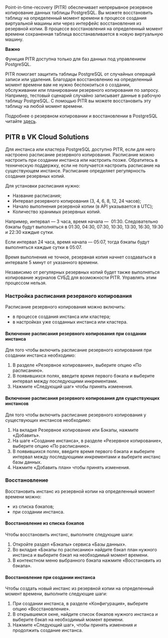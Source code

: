 Point-in-time-recovery (PITR) обеспечивает непрерывное резервное копирование данных таблицы PostgreSQL. Вы можете восстановить таблицу на определенный момент времени в процессе создания виртуальной машины или через интерфейс восстановления из резервной копии. В процессе восстановления на определенный момент времени сохраненная таблица восстанавливается в новую виртуальную машину.

**Важно**

Функция PITR доступна только для баз данных под управлением PostgreSQL.

PITR помогает защитить таблицы PostgreSQL от случайных операций записи или удаления. Благодаря восстановлению на определенный момент времени вам не нужно беспокоиться о создании, обслуживании или планировании резервного копирования по запросу. Например, тестовый сценарий случайно записывает данные в рабочую таблицу PostgreSQL. С помощью PITR вы можете восстановить эту таблицу на любой момент времени.

Подробнее о резервном копировании и восстановлении в PostgreSQL читайте [здесь](https://postgrespro.ru/docs/postgresql/9.6/continuous-archiving).

## PITR в VK Cloud Solutions

Для инстанса или кластера PostgreSQL доступно PITR, если для него настроено расписание резервного копирования. Расписание можно настроить при создании инстанса или настроить позже. Обратитесь в техническую поддержку, если не получается настроить расписание на существующем инстансе. Расписание определяет регулярность создания резервных копий.

Для установки расписания нужно:

- Название расписания;
- Интервал резервного копирования (3, 4, 6, 8, 12, 24 часов);
- Начало выполнения резервной копии (в API указывается в UTC);
- Количество хранимых резервных копий.

Например, интервал — 3 часа, время начала —  01:30. Следовательно бэкапы будут выполняться в 01:30, 04:30, 07:30, 10:30, 13:30, 16:30, 19:30 и 22:30 каждые сутки.

Если интервал 24 часа, время начала — 05:07, тогда бэкапы будут выполняться каждые сутки в 05:07.

Время выполнения не точное, резервная копия начнет создаваться в интервале 5 минут от указанного времени.

Независимо от регулярных резервных копий будет также выполняться копирование журналов СУБД для возможности PITR. Управлять этим процессом нельзя.

### Настройка расписания резервного копирования

Расписание резервного копирования можно включить:

- в процессе создания инстанса или кластера;
- в настройках уже созданных инстанса или кластера.

#### Включение расписания резервного копирования при создании инстанса

Для того чтобы включить расписание резервного копирования при создании инстанса необходимо:

1.  В разделе «Резервное копирование», выберите опцию «По расписанию».
2.  В появившихся полях, введите время первого бэкапа и выберите интервал между последующими инкрементами.
3.  Нажмите «Следующий шаг» чтобы принять изменения.

#### Включение расписания резервного копирования для существующих инстансов

Для того чтобы включить расписание резервного копирования у существующих инстансов необходимо:

1.  На вкладке Резервное копирование или Бэкапы, нажмите «Добавить».
2.  На шаге «Создание инстанса», в разделе «Резервное копирование», выберите опцию «По расписанию».
3.  В появившихся полях, введите время первого бэкапа и выберите интервал между последующими инкрементами и выберите инстанс базы данных.
4.  Нажмите «Добавить план» чтобы принять изменения.

### Восстановление

Восстановить инстанс из резервной копии на определенный момент времени можно:

- из списка бэкапов;
- при создании инстанса.

#### Восстановление из списка бэкапов

Чтобы восстановить инстанс, выполните следующие шаги:

1.  Откройте раздел «Бэкапы» сервиса «Базы данных».
2.  Во вкладке «Бэкапы по расписанию» найдите бэкап план нужного инстанса и выберите бэкап на необходимый момент времени.
3.  В контекстном меню выбранного бэкапа нажмите «Восстановить из бэкапа».

#### Восстановление при создании инстанса

Чтобы создать новый инстанс из резервной копии на определенный момент времени, выполните следующие шаги:

1.  При создании инстанса, в разделе «Конфигурация», выберите опцию «Восстановление».
2.  В открывшемся окне, найдите список бэкапов нужного инстанса и выберите бэкап на необходимый момент времени.
3.  Нажмите «Следующий шаг», чтобы принять изменения и продолжить создание инстанса.
